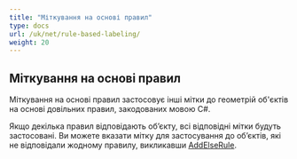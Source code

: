 ```yaml
---
title: "Міткування на основі правил"
type: docs
url: /uk/net/rule-based-labeling/
weight: 20
---
```


## **Міткування на основі правил**
Міткування на основі правил застосовує інші мітки до геометрій об'єктів на основі довільних правил, закодованих мовою C#.

Якщо декілька правил відповідають об’єкту, всі відповідні мітки будуть застосовані. Ви можете вказати мітку для застосування до об’єктів, які не відповідали жодному правилу, викликавши [AddElseRule](https://reference.aspose.com/gis/net/aspose.gis.rendering.labelings/rulebasedlabeling/methods/addelserule).
